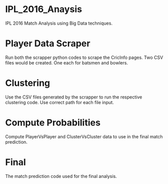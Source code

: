 # IPL_2016_Anaysis
IPL 2016 Match Analysis using Big Data techniques.

# Player Data Scraper
Run both the scrapper python codes to scrape the CricInfo pages.
Two CSV files would be created.
One each for batsmen and bowlers.

# Clustering
Use the CSV files generated by the scrapper to run the respective clustering code.
Use correct path for each file input.

# Compute Probabilities
Compute PlayerVsPlayer and ClusterVsCluster data to use in the final match prediction.

# Final
The match prediction code used for the final analysis.
